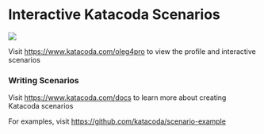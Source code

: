 # Interactive Katacoda Scenarios

[![](http://shields.katacoda.com/katacoda/oleg4pro/count.svg)](https://www.katacoda.com/oleg4pro "Get your profile on Katacoda.com")

Visit https://www.katacoda.com/oleg4pro to view the profile and interactive scenarios

### Writing Scenarios
Visit https://www.katacoda.com/docs to learn more about creating Katacoda scenarios

For examples, visit https://github.com/katacoda/scenario-example
